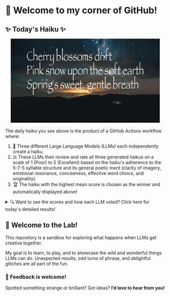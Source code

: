 # 👋 Welcome to my corner of GitHub!

## ✨ Today's Haiku ✨

<p align="center">
  <img src="assets/haiku.gif" alt="Hive Mind - AI Collaboration Concept"/>
</p>

The daily haiku you see above is the product of a GitHub Actions workflow where:

1.  🐝 Three different Large Language Models (LLMs) each independently create a haiku.
2.  ⚖️ These LLMs then review and rate all three generated haikus on a scale of 1 (Poor) to 5 (Excellent) based on the haiku's adherence to the 5-7-5 syllable structure and its general poetic merit (clarity of imagery, emotional resonance, conciseness, effective word choice, and originality).
3.  🏆 The haiku with the highest mean score is chosen as the winner and automatically displayed above!

<details>
<summary>🔍 Want to see the scores and how each LLM voted? Click here for today's detailed results!</summary>

<div id="stats_marker"></div>

| Haiku | Generated By | Rated by `Llama 4 Scout` | Rated by `Llama 3.3` | Rated by `Gemma 2:9B` | Mean Score | Std Dev | Status |
| :---------------------------------------------- | :----------- | :----------------- | :---------------- | :----------------- | :--------- | :--------- | :-------- |
*Silent temple bells<br>Echoes through the misty hills<br>Morning's gentle tone* | Llama 4 Scout | 4 / 5 | 5 / 5 | 4 / 5| 4.33 | 0.5774 |  |
*Blossoming orchard  <br>Scent of ripened fruit sweet  <br>Nature's vibrant taste <br><br>Freshly cut grass smell  <br>Earth's richness in each breath  <br>Growth in every step <br><br>Tranquil evening sky  <br>Stars shining with gentle spark  <br>Cosmic lullaby* | Llama 3.3 | 2 / 5 | 1 / 5 | 3 / 5| 2.0 | 1.0 |  |
*Cherry blossoms drift<br>Pink snow upon the soft earth<br>Spring's sweet, gentle breath<br>* | Gemma 2:9B | 5 / 5 | 4 / 5 | 5 / 5| 4.67 | 0.5774 | 🏆 Winner |
</details>


## 🧪 Welcome to the Lab!

This repository is a sandbox for exploring what happens when LLMs get creative together. 

My  goal is to learn, to play, and to showcase the wild and wonderful things LLMs can do. Unexpected results, odd turns of phrase, and delightful glitches are all part of the fun.

### 💬 Feedback is welcome!

Spotted something strange or brilliant? Got ideas? **I’d love to hear from you!**